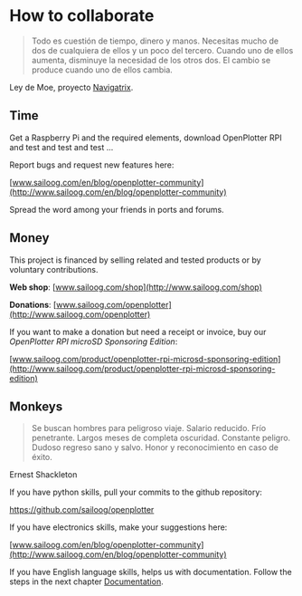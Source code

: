 # How to collaborate

> Todo es cuestión de tiempo, dinero y manos. Necesitas mucho de dos de cualquiera de ellos y un poco del tercero. Cuando uno de ellos aumenta, disminuye la necesidad de los otros dos. El cambio se produce cuando uno de ellos cambia.

Ley de Moe, proyecto [Navigatrix](http://navigatrix.net).

## Time

Get a Raspberry Pi and the required elements, download OpenPlotter RPI and test and test and test ...

Report bugs and request new features here:

[www.sailoog.com/en/blog/openplotter-community](http://www.sailoog.com/en/blog/openplotter-community)

Spread the word among your friends in ports and forums.

## Money

This project is financed by selling related and tested products or by voluntary contributions.

**Web shop**: [www.sailoog.com/shop](http://www.sailoog.com/shop)

**Donations**: [www.sailoog.com/openplotter](http://www.sailoog.com/openplotter)

If you want to make a donation but need a receipt or invoice, buy our *OpenPlotter RPI microSD Sponsoring Edition*:

[www.sailoog.com/product/openplotter-rpi-microsd-sponsoring-edition](http://www.sailoog.com/product/openplotter-rpi-microsd-sponsoring-edition)


## Monkeys

> Se buscan hombres para peligroso viaje. Salario reducido. Frío penetrante. Largos meses de completa oscuridad. Constante peligro. Dudoso regreso sano y salvo. Honor y reconocimiento en caso de éxito.

Ernest Shackleton

If you have python skills, pull your commits to the github repository:

https://github.com/sailoog/openplotter

If you have electronics skills, make your suggestions here:

[www.sailoog.com/en/blog/openplotter-community](http://www.sailoog.com/en/blog/openplotter-community)

If you have English language skills, helps us with documentation. Follow the steps in the next chapter [Documentation](documentation.md).